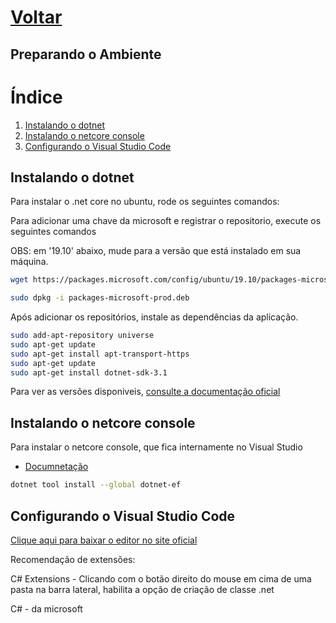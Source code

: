 # [Voltar](../index.md)

## Preparando o Ambiente

 # Índice
1. [Instalando o dotnet](#Instalando-o-dotnet)
1. [Instalando o netcore console](#Instalando-o-netcore-console)
1. [Configurando o Visual Studio Code](#Configurando-o-Visual-Studio-Code)



## Instalando o dotnet

Para instalar o .net core no ubuntu, rode os seguintes comandos:

Para adicionar uma chave da microsoft e registrar o repositorio, execute os seguintes comandos

OBS: em '19.10' abaixo, mude para a versão que está instalado em sua máquina.

```bash
wget https://packages.microsoft.com/config/ubuntu/19.10/packages-microsoft-prod.deb -O packages-microsoft-prod.deb

sudo dpkg -i packages-microsoft-prod.deb
```

Após adicionar os repositórios, instale as dependências da aplicação.

```bash
sudo add-apt-repository universe
sudo apt-get update
sudo apt-get install apt-transport-https
sudo apt-get update
sudo apt-get install dotnet-sdk-3.1
```

Para ver as versões disponiveis, [consulte a documentação oficial](https://docs.microsoft.com/pt-br/dotnet/core/install/linux-package-manager-ubuntu-1910)

## Instalando o netcore console
Para instalar o netcore console, que fica internamente no Visual Studio
* [Documnetação](https://docs.microsoft.com/pt-br/ef/core/get-started/?tabs=netcore-cli)

```bash
dotnet tool install --global dotnet-ef
```


## Configurando o Visual Studio Code

[Clique aqui para baixar o editor no site oficial](https://code.visualstudio.com/download)

Recomendação de extensões: 

C# Extensions - Clicando com o botão direito do mouse em cima de uma pasta na barra lateral, habilita a opção de criação de classe .net

C# - da microsoft
